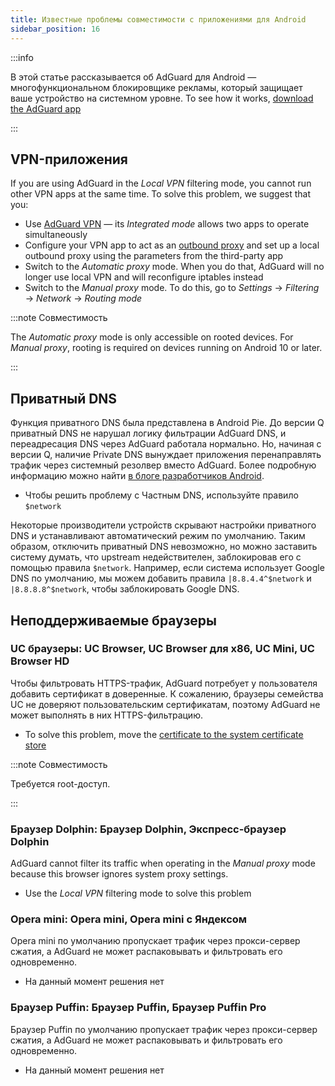 ```yaml
---
title: Известные проблемы совместимости с приложениями для Android
sidebar_position: 16
---
```


:::info

В этой статье рассказывается об AdGuard для Android — многофункциональном блокировщике рекламы, который защищает ваше устройство на системном уровне. To see how it works, [download the AdGuard app](https://agrd.io/download-kb-adblock)

:::

## VPN-приложения

If you are using AdGuard in the *Local VPN* filtering mode, you cannot run other VPN apps at the same time. To solve this problem, we suggest that you:

- Use [AdGuard VPN](https://adguard-vpn.com/welcome.html) — its *Integrated mode* allows two apps to operate simultaneously
- Configure your VPN app to act as an [outbound proxy](../solving-problems/outbound-proxy.md) and set up a local outbound proxy using the parameters from the third-party app
- Switch to the *Automatic proxy* mode. When you do that, AdGuard will no longer use local VPN and will reconfigure iptables instead
- Switch to the *Manual proxy* mode. To do this, go to *Settings* →  *Filtering* → *Network* → *Routing mode*

:::note Совместимость

The *Automatic proxy* mode is only accessible on rooted devices. For *Manual proxy*, rooting is required on devices running on Android 10 or later.

:::

## Приватный DNS

Функция приватного DNS была представлена в Android Pie. До версии Q приватный DNS не нарушал логику фильтрации AdGuard DNS, и переадресация DNS через AdGuard работала нормально. Но, начиная с версии Q, наличие Private DNS вынуждает приложения перенаправлять трафик через системный резолвер вместо AdGuard. Более подробную информацию можно найти [в блоге разработчиков Android](https://android-developers.googleblog.com/2018/04/dns-over-tls-support-in-android-p.html).

- Чтобы решить проблему с Частным DNS, используйте правило `$network`

Некоторые производители устройств скрывают настройки приватного DNS и устанавливают автоматический режим по умолчанию. Таким образом, отключить приватный DNS невозможно, но можно заставить систему думать, что upstream недействителен, заблокировав его с помощью правила `$network`. Например, если система использует Google DNS по умолчанию, мы можем добавить правила `|8.8.4.4^$network` и `|8.8.8.8^$network`, чтобы заблокировать Google DNS.

## Неподдерживаемые браузеры

### UC браузеры: UC Browser, UC Browser для x86, UC Mini, UC Browser HD

Чтобы фильтровать HTTPS-трафик, AdGuard потребует у пользователя добавить сертификат в доверенные. К сожалению, браузеры семейства UC не доверяют пользовательским сертификатам, поэтому AdGuard не может выполнять в них HTTPS-фильтрацию.

- To solve this problem, move the [certificate to the system certificate store](../solving-problems/https-certificate-for-rooted.md/)

:::note Совместимость

Требуется root-доступ.

:::

### Браузер Dolphin: Браузер Dolphin, Экспресс-браузер Dolphin

AdGuard cannot filter its traffic when operating in the *Manual proxy* mode because this browser ignores system proxy settings.

- Use the *Local VPN* filtering mode to solve this problem

### Opera mini: Opera mini, Opera mini с Яндексом

Opera mini по умолчанию пропускает трафик через прокси-сервер сжатия, а AdGuard не может распаковывать и фильтровать его одновременно.

- На данный момент решения нет

### Браузер Puffin: Браузер Puffin, Браузер Puffin Pro

Браузер Puffin по умолчанию пропускает трафик через прокси-сервер сжатия, а AdGuard не может распаковывать и фильтровать его одновременно.

- На данный момент решения нет

